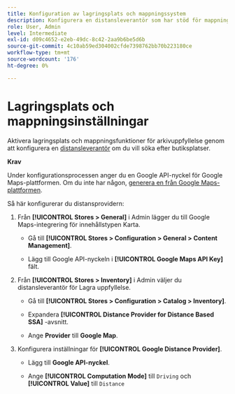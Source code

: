 ```yaml
---
title: Konfiguration av lagringsplats och mappningssystem
description: Konfigurera en distansleverantör som har stöd för mappning av lagringsplats i butikens gränssnitt. Butiksuppfyllelselösningarna kräver en distansleverantör för att möjliggöra butikssökning och andra mappnings- och schemaläggningsfunktioner för hela arbetsflödet.
role: User, Admin
level: Intermediate
exl-id: d09c4652-e2eb-49dc-8c42-2aa9b6be5d6b
source-git-commit: 4c10ab59ed304002cfde7398762bb70b223180ce
workflow-type: tm+mt
source-wordcount: '176'
ht-degree: 0%

---
```


# Lagringsplats och mappningsinställningar

Aktivera lagringsplats och mappningsfunktioner för arkivuppfyllelse genom att konfigurera en [distansleverantör](https://docs.magento.com/user-guide/catalog/inventory-configure-distance-priority.html) om du vill söka efter butiksplatser.

**Krav**

Under konfigurationsprocessen anger du en Google API-nyckel för Google Maps-plattformen. Om du inte har någon, [generera en från Google Maps-plattformen](https://docs.magento.com/user-guide/catalog/inventory-configure-distance-priority.html#configure-google-maps).

Så här konfigurerar du distansprovidern:

1. Från **[!UICONTROL Stores > General]** i Admin lägger du till Google Maps-integrering för innehållstypen Karta.

   - Gå till **[!UICONTROL Stores > Configuration  > General > Content Management]**.

   - Lägg till Google API-nyckeln i **[!UICONTROL Google Maps API Key]** fält.

1. Från **[!UICONTROL Stores > Inventory]** i Admin väljer du distansleverantör för Lagra uppfyllelse.

   - Gå till **[!UICONTROL Stores > Configuration > Catalog > Inventory]**.

   - Expandera **[!UICONTROL Distance Provider for Distance Based SSA]** -avsnitt.

   - Ange **Provider** till **Google Map**.

1. Konfigurera inställningar för **[!UICONTROL Google Distance Provider]**.

   - Lägg till **Google API-nyckel**.

   - Ange **[!UICONTROL Computation Mode]** till `Driving` och **[!UICONTROL Value]** till `Distance`
